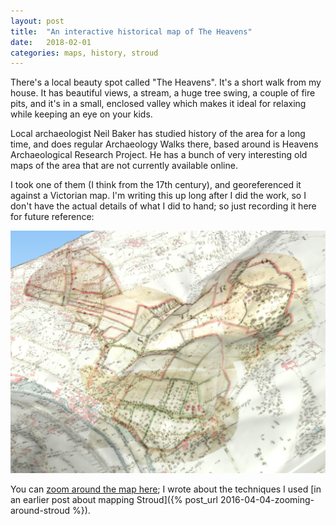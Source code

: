 ```yaml
---
layout: post
title:  "An interactive historical map of The Heavens"
date:   2018-02-01 
categories: maps, history, stroud
---
```


There's a local beauty spot called "The Heavens". It's a short walk from my house. It has beautiful views, a stream, a huge tree swing, a couple of fire pits, and it's in a small, enclosed valley which makes it ideal for relaxing while keeping an eye on your kids.

Local archaeologist Neil Baker has studied history of the area for a long time, and does regular Archaeology Walks there, based around is Heavens Archaeological Research Project.  He has a bunch of very interesting old maps of the area that are not currently available online.

I took one of them (I think from the 17th century), and georeferenced it against a Victorian map. I'm writing this up long after I did the work, so I don't have the actual details of what I did to hand; so just recording it here for future reference:

![Two maps of "The Heavens" overlaid on each other, the top one semi-transparent, rendered in 3D with hills in high relief, viewed at an oblique angle](/assets/images/heavens.png)

You can [zoom around the map here](/old/stroudviz/heavens.html); I wrote about the techniques I used [in an earlier post about mapping Stroud]({% post_url 2016-04-04-zooming-around-stroud %}).

<!--more-->
